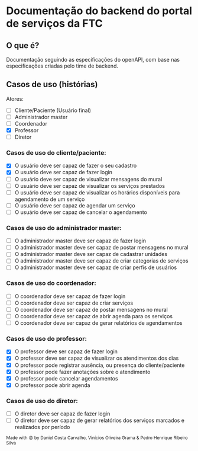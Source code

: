 # Documentação do backend do portal de serviços da FTC

## O que é?

Documentação seguindo as especificações do openAPI, com base nas especificações criadas pelo time de backend.

## Casos de uso (histórias)

Atores:

- [ ] Cliente/Paciente (Usuário final)
- [ ] Administrador master
- [ ] Coordenador
- [x] Professor
- [ ] Diretor

### Casos de uso do cliente/paciente:

- [x] O usuário deve ser capaz de fazer o seu cadastro
- [x] O usuário deve ser capaz de fazer login
- [ ] O usuário deve ser capaz de visualizar mensagens do mural
- [ ] O usuário deve ser capaz de visualizar os serviços prestados
- [ ] O usuário deve ser capaz de visualizar os horários disponíveis para agendamento de um serviço
- [ ] O usuário deve ser capaz de agendar um serviço
- [ ] O usuário deve ser capaz de cancelar o agendamento

### Casos de uso do administrador master:

- [ ] O administrador master deve ser capaz de fazer login
- [ ] O administrador master deve ser capaz de postar mensagens no mural
- [ ] O administrador master deve ser capaz de cadastrar unidades
- [ ] O administrador master deve ser capaz de criar categorias de serviços
- [ ] O administrador master deve ser capaz de criar perfis de usuários

### Casos de uso do coordenador:

- [ ] O coordenador deve ser capaz de fazer login
- [ ] O coordenador deve ser capaz de criar serviços
- [ ] O coordenador deve ser capaz de postar mensagens no mural
- [ ] O coordenador deve ser capaz de abrir agenda para os serviços
- [ ] O coordenador deve ser capaz de gerar relatórios de agendamentos

### Casos de uso do professor:

- [x] O professor deve ser capaz de fazer login
- [x] O professor deve ser capaz de visualizar os atendimentos dos dias
- [x] O professor pode registrar ausência, ou presença do cliente/paciente
- [x] O professor pode fazer anotações sobre o atendimento
- [x] O professor pode cancelar agendamentos
- [x] O professor pode abrir agenda

### Casos de uso do diretor:

- [ ] O diretor deve ser capaz de fazer login
- [ ] O diretor deve ser capaz de gerar relatórios dos serviços marcados e realizados por período

<sup>Made with 😡 by Daniel Costa Carvalho, Vinícios Oliveira Grama & Pedro Henrique Ribeiro Silva<sup>
